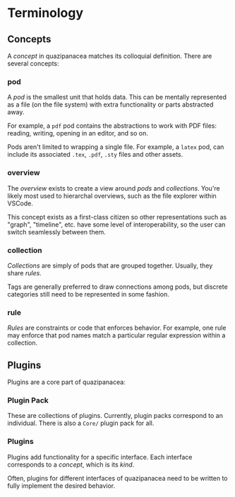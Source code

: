 # Terminology

## Concepts

A _concept_ in quazipanacea matches its colloquial definition. There are several concepts:

### pod

A _pod_ is the smallest unit that holds data. This can be mentally represented as a file (on the file system) with extra functionality or parts abstracted away.

For example, a `pdf` pod contains the abstractions to work with PDF files: reading, writing, opening in an editor, and so on.

Pods aren't limited to wrapping a single file. For example, a `latex` pod, can include its associated `.tex`, `.pdf`, `.sty` files and other assets.

### overview

The _overview_ exists to create a view around _pods_ and _collections_. You're likely most used to hierarchal overviews, such as the file explorer within VSCode.

This concept exists as a first-class citizen so other representations such as "graph", "timeline", etc. have some level of interoperability, so the user can switch seamlessly between them.

### collection

_Collections_ are simply of pods that are grouped together. Usually, they share _rules_.

Tags are generally preferred to draw connections among pods, but discrete categories still need to be represented in some fashion.

### rule

_Rules_ are constraints or code that enforces behavior. For example, one rule may enforce that pod names match a particular regular expression within a collection.

## Plugins

Plugins are a core part of quazipanacea:

### Plugin Pack

These are collections of plugins. Currently, plugin packs correspond to an individual. There is also a `Core/` plugin pack for all.

### Plugins

Plugins add functionality for a specific interface. Each interface corresponds to a _concept_, which is its _kind_.

Often, plugins for different interfaces of quazipanacea need to be written to fully implement the desired behavior.
